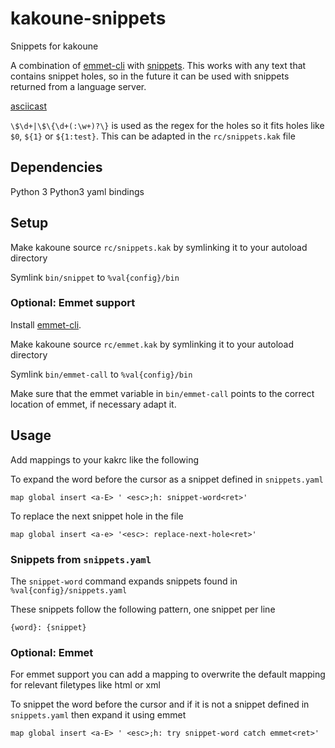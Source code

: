 # kakoune-snippets
Snippets for kakoune

A combination of [emmet-cli](https://github.com/Delapouite/emmet-cli) with [snippets](https://github.com/shachaf/kak/blob/master/scripts/snippet.kak). 
This works with any text that contains snippet holes, so in the future it can be used with snippets returned from a language server.

[asciicast](https://asciinema.org/a/BFUqP7Ho1c0Ts6oManSIUMwqG)

`\$\d+|\$\{\d+(:\w+)?\}` is used as the regex for the holes so it fits holes like `$0`, `${1}` or `${1:test}`. This can be adapted in the `rc/snippets.kak` file

## Dependencies

Python 3
Python3 yaml bindings

## Setup

Make kakoune source `rc/snippets.kak` by symlinking it to your autoload directory

Symlink `bin/snippet` to `%val{config}/bin`

### Optional: Emmet support

Install [emmet-cli](https://github.com/Delapouite/emmet-cli).

Make kakoune source `rc/emmet.kak` by symlinking it to your autoload directory

Symlink `bin/emmet-call` to `%val{config}/bin`

Make sure that the emmet variable in `bin/emmet-call` points to the correct location of emmet, if necessary adapt it.

## Usage

Add mappings to your kakrc like the following

To expand the word before the cursor as a snippet defined in `snippets.yaml`

`map global insert <a-E> ' <esc>;h: snippet-word<ret>'`

To replace the next snippet hole in the file

`map global insert <a-e> '<esc>: replace-next-hole<ret>'`

### Snippets from `snippets.yaml`

The `snippet-word` command expands snippets found in `%val{config}/snippets.yaml`

These snippets follow the following pattern, one snippet per line

`{word}: {snippet}`

### Optional: Emmet

For emmet support you can add a mapping to overwrite the default mapping for relevant filetypes like html or xml

To snippet the word before the cursor and if it is not a snippet defined in `snippets.yaml` then expand it using emmet

`map global insert <a-E> ' <esc>;h: try snippet-word catch emmet<ret>'`

